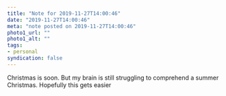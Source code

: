 ```yaml
---
title: "Note for 2019-11-27T14:00:46"
date: "2019-11-27T14:00:46"
meta: "note posted on 2019-11-27T14:00:46"
photo1_url: ""
photo1_alt: ""
tags:
- personal
syndication: false
---
```

Christmas is soon. But my brain is still struggling to comprehend a summer Christmas. Hopefully this gets easier
